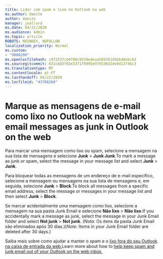 ```yaml
---
title: Lidar com spam e lixo no Outlook na web
ms.author: daeite
author: daeite
manager: joallard
ms.date: 04/21/2020
ms.audience: Admin
ms.topic: article
ROBOTS: NOINDEX, NOFOLLOW
localization_priority: Normal
ms.custom:
- "9000290"
ms.openlocfilehash: c972537cb4f00c9310edeaa589391d5bbd8ebc62
ms.sourcegitcommit: 631cbb5f03e5371f0995e976536d24e9d13746c3
ms.translationtype: MT
ms.contentlocale: pt-PT
ms.lasthandoff: 04/22/2020
ms.locfileid: "43768268"
---
```

# <a name="mark-email-messages-as-junk-in-outlook-on-the-web"></a><span data-ttu-id="80dce-102">Marque as mensagens de e-mail como lixo no Outlook na web</span><span class="sxs-lookup"><span data-stu-id="80dce-102">Mark email messages as junk in Outlook on the web</span></span>

<span data-ttu-id="80dce-103">Para marcar uma mensagem como lixo ou spam, selecione a mensagem na sua lista de mensagens e selecione **Junk** > **Junk Junk**.</span><span class="sxs-lookup"><span data-stu-id="80dce-103">To mark a message as junk or spam, select the message in your message list and select **Junk** > **Junk**.</span></span>

<span data-ttu-id="80dce-104">Para bloquear todas as mensagens de um endereço de e-mail específico, selecione a mensagem ou mensagens na sua lista de mensagens e, em seguida, selecione **Junk** > **Block**.</span><span class="sxs-lookup"><span data-stu-id="80dce-104">To block all messages from a specific email address, select the message or messages in your message list and then select **Junk** > **Block**.</span></span>

<span data-ttu-id="80dce-105">Se marcar acidentalmente uma mensagem como lixo, selecione a mensagem na sua pasta Junk Email e selecione **Não lixo** > **Não lixo**.</span><span class="sxs-lookup"><span data-stu-id="80dce-105">If you accidentally mark a message as junk, select the message in your Junk Email folder and select **Not junk** > **Not junk**.</span></span> <span data-ttu-id="80dce-106">*(Nota:* Os itens da pasta Junk Email são eliminados após 30 dias.)</span><span class="sxs-lookup"><span data-stu-id="80dce-106">(*Note:* Items in your Junk Email folder are deleted after 30 days.)</span></span>

<span data-ttu-id="80dce-107">Saiba mais sobre como ajudar a manter o spam e o [lixo fora do seu Outlook na caixa de entrada da web.](https://support.office.com/article/db786e79-54e2-40cc-904f-d89d57b7f41d)</span><span class="sxs-lookup"><span data-stu-id="80dce-107">Learn more about how to [help keep spam and junk email out of your Outlook on the web inbox.](https://support.office.com/article/db786e79-54e2-40cc-904f-d89d57b7f41d)</span></span>
